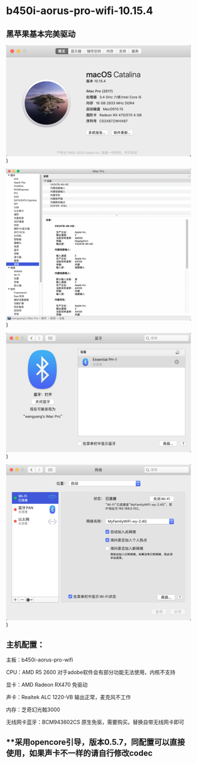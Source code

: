 # b450i-aorus-pro-wifi-10.15.4

## 黑苹果基本完美驱动



![](https://github.com/MikasaEmiya/RainmeterSkins_4K/raw/master/images/关于本机.png))



![](https://github.com/MikasaEmiya/RainmeterSkins_4K/raw/master/images/音频.png))

![](https://github.com/MikasaEmiya/RainmeterSkins_4K/raw/master/images/蓝牙.png))

![](https://github.com/MikasaEmiya/RainmeterSkins_4K/raw/master/images/无线网络.png))



## 主机配置：

主板：b450i-aorus-pro-wifi 

CPU：AMD R5 2600   对于adobe软件会有部分功能无法使用，内核不支持

显卡：AMD Radeon RX470  免驱动

声卡：Realtek ALC 1220-VB   输出正常，麦克风不工作

内存：芝奇幻光戟3000

无线网卡蓝牙：BCM943602CS   原生免驱，需要购买。替换自带无线网卡即可



## **采用opencore引导，版本0.5.7，同配置可以直接使用，如果声卡不一样的请自行修改codec






